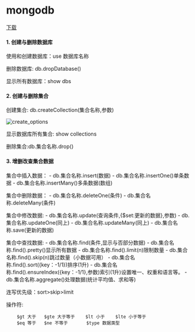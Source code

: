 <!--
 * @Description: 
 * @version: 1.0.0
 * @Author: nk
 * @Date: 2019-06-24 19:09:24
 * @LastEditTime: 2019-09-27 00:20:24
 -->
# mongodb

[下载](http://dl.mongodb.org/dl/win32/x86_64)

#### 1. 创建与删除数据库

使用和创建数据库：use 数据库名称

删除数据库: db.dropDatabase()

显示所有数据库：show dbs

#### 2. 创建与删除集合

创建集合: db.createCollection(集合名称,参数)

![create_options](https://cdn.nikai.site/monogoDB_create_options.png)

显示数据库所有集合: show collections

删除集合:db.集合名称.drop()

#### 3. 增删改查集合数据

集合中插入数据：
    - db.集合名称.insert(数据)
    - db.集合名称.insertOne()单条数据
    - db.集合名称.insertMany()多条数据(数组)

集合中删除数据：
    - db.集合名称.deleteOne(条件)
    - db.集合名称.deleteMany(条件)

集合中修改数据:
    - db.集合名称.update(查询条件,{$set:更新的数据},参数)
    - db.集合名称.updateOne(同上)
    - db.集合名称.updateMany(同上)
    - db.集合名称.save(更新的数据)

集合中查找数据:
    - db.集合名称.find(条件,显示与否部分数据)
    - db.集合名称.find().pretty()显示所有数据
    - db.集合名称.find().limit(n)限制数量
    - db.集合名称.find().skip(n)跳过数量（小数据可用）
    - db.集合名称.find().sort({key：-1/1})排序(1升)
    - db.集合名称.find().ensureIndex({key：-1/1},参数)索引(1升)设置唯一、权重和语言等。
    - db.集合名称.aggregate()处理数据(统计平均值、求和等)

连写优先级：sort>skip>limit

操作符:

```
    $gt 大于   $gte 大于等于    $lt 小于    $lte 小于等于
    $eq 等于   $ne 不等于       $type 数据类型
```
